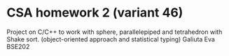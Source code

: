 # CSA homework 2 (variant 46)
Project on C/C++ to work with sphere, parallelepiped and tetrahedron with Shake sort. (object-oriented approach and statistical typing)
Galiuta Eva BSE202
